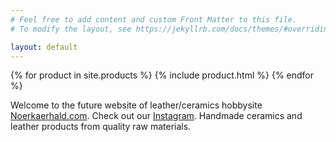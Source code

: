 ```yaml
---
# Feel free to add content and custom Front Matter to this file.
# To modify the layout, see https://jekyllrb.com/docs/themes/#overriding-theme-defaults

layout: default
---
```


{% for product in site.products %}
 {% include product.html %}
{% endfor %}

Welcome to the future website of leather/ceramics hobbysite [Noerkaerhald.com](/index). Check out our [Instagram](https://www.instagram.com/noerkaerhald/). Handmade ceramics and leather products from quality raw materials.